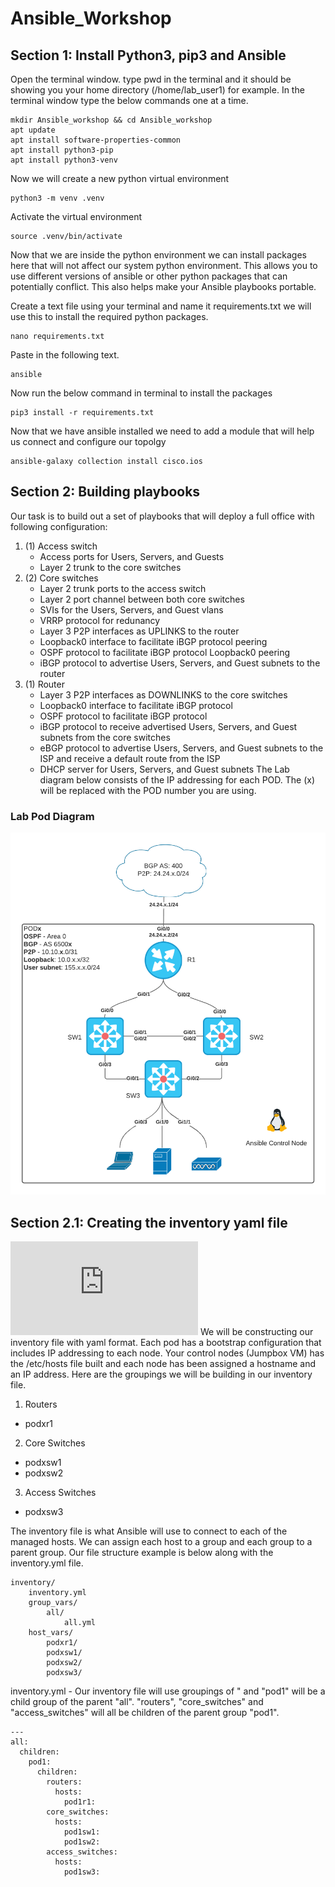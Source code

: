 # Ansible_Workshop
## Section 1: Install Python3, pip3 and Ansible
Open the terminal window. type pwd in the terminal and it should be showing you your home directory (/home/lab_user1) for example.
In the terminal window type the below commands one at a time.
```
mkdir Ansible_workshop && cd Ansible_workshop
apt update
apt install software-properties-common
apt install python3-pip
apt install python3-venv
```
Now we will create a new python virtual environment
```
python3 -m venv .venv
```
Activate the virtual environment
```
source .venv/bin/activate
```
Now that we are inside the python environment we can install packages here that will not affect our system python environment. This allows you to use different versions of ansible or other python packages that can potentially conflict. This also helps make your Ansible playbooks portable.

Create a text file using your terminal and name it requirements.txt we will use this to install the required python packages.
```
nano requirements.txt
```
Paste in the following text. 
```
ansible
```
Now run the below command in terminal to install the packages
```
pip3 install -r requirements.txt
```
Now that we have ansible installed we need to add a module that will help us connect and configure our topolgy
```
ansible-galaxy collection install cisco.ios
```

## Section 2: Building playbooks
Our task is to build out a set of playbooks that will deploy a full office with following configuration:
1. (1) Access switch
    * Access ports for Users, Servers, and Guests
    * Layer 2 trunk to the core switches
2. (2) Core switches
    * Layer 2 trunk ports to the access switch
    * Layer 2 port channel between both core switches
    * SVIs for the Users, Servers, and Guest vlans
    * VRRP protocol for redunancy
    * Layer 3 P2P interfaces as UPLINKS to the router
    * Loopback0 interface to facilitate iBGP protocol peering
    * OSPF protocol to facilitate iBGP protocol Loopback0 peering
    * iBGP protocol to advertise Users, Servers, and Guest subnets to the router
3.  (1) Router
    * Layer 3 P2P interfaces as DOWNLINKS to the core switches
    * Loopback0 interface to facilitate iBGP protocol
    * OSPF protocol to facilitate iBGP protocol
    * iBGP protocol to receive advertised Users, Servers, and Guest subnets from the core switches
    * eBGP protocol to advertise Users, Servers, and Guest subnets to the ISP and receive a default route from the ISP
    * DHCP server for Users, Servers, and Guest subnets
The Lab diagram below consists of the IP addressing for each POD. The (x) will be replaced with the POD number you are using. 
### Lab Pod Diagram
![Lab Pod diagram](https://github.com/TwistByrn/Ansible_Workshop/blob/main/images/Ansible-WorkShop.png)
## Section 2.1: Creating the inventory yaml file
![Ansible inventory Documentation can be found here](https://docs.ansible.com/ansible/latest/user_guide/intro_inventory.html#) 
We will be constructing our inventory file with yaml format. Each pod has a bootstrap configuration that includes IP addressing to each node. Your control nodes (Jumpbox VM) has the /etc/hosts file built and each node has been assigned a hostname and an IP address.
Here are the groupings we will be building in our inventory file.
1. Routers
*   podxr1
2. Core Switches
*   podxsw1
*   podxsw2
3. Access Switches
*   podxsw3

The inventory file is what Ansible will use to connect to each of the managed hosts. We can assign each host to a group and each group to a parent group. Our file structure example is below along with the inventory.yml file.
```
inventory/
    inventory.yml
    group_vars/
        all/
            all.yml
    host_vars/
        podxr1/
        podxsw1/
        podxsw2/
        podxsw3/
```
inventory.yml - Our inventory file will use groupings of " and "pod1" will be a child group of the parent "all". "routers", "core_switches" and "access_switches" will all be children of the parent group "pod1". 
```
---
all:
  children:
    pod1:
      children:
        routers:
          hosts:
            pod1r1:    
        core_switches:
          hosts:
            pod1sw1:
            pod1sw2:
        access_switches:
          hosts:
            pod1sw3:
```
